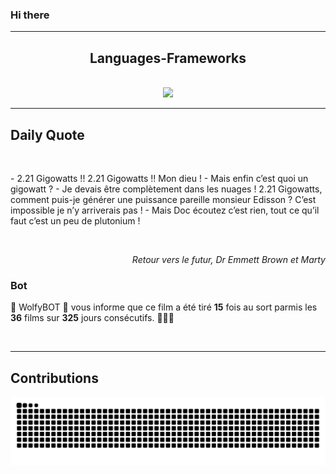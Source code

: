 ### Hi there
<hr/>
<p>
</p>
<h2 align="center">
 Languages-Frameworks
</h2>
<br/>
<div align="center">
 <a href="https://skillicons.dev">
  <img src="https://skillicons.dev/icons?i=react,nextjs,aws,docker,mongodb,python,express,django,html,css,tailwind,javascript,ts,nodejs,github"/>
 </a>
</div>
<hr/>
<div>
 <h2>
  Daily Quote
 </h2>
 <br/>
 <div>
  <p id="quote">
   - 2.21 Gigowatts !! 2.21 Gigowatts !! Mon dieu !
- Mais enfin c’est quoi un gigowatt ?
- Je devais être complètement dans les nuages ! 2.21 Gigowatts, comment puis-je générer une puissance pareille monsieur Edisson ? C’est impossible je n’y arriverais pas !
- Mais Doc écoutez c’est rien, tout ce qu’il faut c’est un peu de plutonium !
  </p>
 </div>
 <br/>
 <div align="right">
  <p id="movie" style="text-align: right; font-style: italic;">
   Retour vers le futur, Dr Emmett Brown et Marty
  </p>
 </div>
 <div>
  <h3>
   Bot
  </h3>
  <p id="bot">
   🤖 WolfyBOT 🤖 vous informe que ce film a été tiré <b>15</b> fois au sort parmis les <b>36</b> films sur <b>325</b> jours consécutifs. 🎲🎲🎲
  </p>
 </div>
 <br/>
</div>
<hr/>
<div>
 <h2>
  Contributions
 </h2>
 <img alt="snake gif" src="https://github.com/Loupthevenin/Loupthevenin/blob/output/github-contribution-grid-snake-dark.svg"/>
</div>
